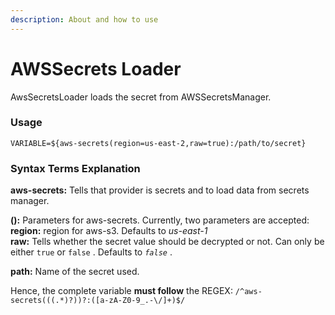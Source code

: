 ```yaml
---
description: About and how to use
---
```


# AWSSecrets Loader

AwsSecretsLoader loads the secret from AWSSecretsManager.

### Usage

```text
VARIABLE=${aws-secrets(region=us-east-2,raw=true):/path/to/secret}
```

### **Syntax Terms Explanation**

**aws-secrets:** Tells that provider is secrets and to load data from secrets manager.

**\(\):** Parameters for aws-secrets. Currently, two parameters are accepted:  
**region:** region for aws-s3. Defaults to _us-east-1_  
**raw:** Tells whether the secret value should be decrypted or not. Can only be either `true` or `false` . Defaults to _`false`_ .

**path:** Name of the secret used.

Hence, the complete variable **must follow** the REGEX: `/^aws-secrets(((.*)?))?:([a-zA-Z0-9_.-\/]+)$/`
